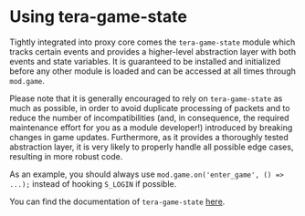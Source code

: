 # Using tera-game-state
Tightly integrated into proxy core comes the `tera-game-state` module which tracks certain events and provides a higher-level abstraction layer with both events and state variables. It is guaranteed to be installed and initialized before any other module is loaded and can be accessed at all times through `mod.game`.

Please note that it is generally encouraged to rely on `tera-game-state` as much as possible, in order to avoid duplicate processing of packets and to reduce the number of incompatibilities (and, in consequence, the required maintenance effort for you as a module developer!) introduced by breaking changes in game updates. Furthermore, as it provides a thoroughly tested abstraction layer, it is very likely to properly handle all possible edge cases, resulting in more robust code.

As an example, you should always use `mod.game.on('enter_game', () => ...);` instead of hooking `S_LOGIN` if possible.

You can find the documentation of `tera-game-state` [here](https://github.com/caali-hackerman/tera-game-state/blob/master/README.md).
